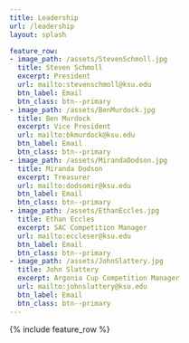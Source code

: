 ```yaml
---
title: Leadership
url: /leadership
layout: splash

feature_row:
- image_path: /assets/StevenSchmoll.jpg
  title: Steven Schmoll
  excerpt: President
  url: mailto:stevenschmoll@ksu.edu
  btn_label: Email
  btn_class: btn--primary
- image_path: /assets/BenMurdock.jpg
  title: Ben Murdock
  excerpt: Vice President
  url: mailto:bkmurdock@ksu.edu
  btn_label: Email
  btn_class: btn--primary
- image_path: /assets/MirandaDodson.jpg
  title: Miranda Dodson
  excerpt: Treasurer
  url: mailto:dodsomir@ksu.edu
  btn_label: Email
  btn_class: btn--primary
- image_path: /assets/EthanEccles.jpg
  title: Ethan Eccles
  excerpt: SAC Competition Manager
  url: mailto:eccleser@ksu.edu
  btn_label: Email
  btn_class: btn--primary
- image_path: /assets/JohnSlattery.jpg
  title: John Slattery
  excerpt: Argonia Cup Competition Manager
  url: mailto:johnslattery@ksu.edu
  btn_label: Email
  btn_class: btn--primary
---
```

{% include feature_row %}
